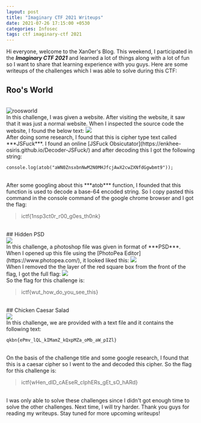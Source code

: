 ```yaml
---
layout: post
title: "Imaginary CTF 2021 Writeups"
date: 2021-07-26 17:15:00 +0530
categories: Infosec
tags: ctf imaginary-ctf 2021
---
```


Hi everyone, welcome to the Xan0er's Blog. This weekend, I participated in the ***Imaginary CTF 2021*** and learned a lot of things along with a lot of fun so I want to share that learning experience with you guys. Here are some writeups of the challenges which I was able to solve during this CTF:

## Roo's World

<br>
<img src="/assets/images/RoosWorld.png" alt="roosworld" />

<br>
In this challenge, I was given a website. After visiting the website, it saw that it was just a normal website. When I inspected the source code the website, I found the below text:

<img src="/assets/images/jsfuck.png" />

<br>
After doing some research, I found that this is cipher type text called ***JSFuck***. I found an online [JSFuck Obsicutator](https://enkhee-osiris.github.io/Decoder-JSFuck/) and after decoding this I got the following string:

```
console.log(atob("aWN0ZnsxbnNwM2N0MHJfcjAwX2cwZXNfdGgwbmt9"));
```

<br>
After some googling about this ***atob*** function, I founded that this function is used to decode a base-64 encoded string. So I copy pasted this command in the console command of the google chrome browser and I got the flag:

<blockquote><p>ictf{1nsp3ct0r_r00_g0es_th0nk}</p></blockquote>

<br>
## Hidden PSD

<br>
<img src="/assets/images/hiddenpsd.png" />

<br>
In this challenge, a photoshop file was given in format of ***PSD***. When I opened up this file using the [PhotoPea Editor](https://www.photopea.com/), it looked liked this:

<img src="/assets/images/psd1.png" />

<br>
When I removed the the layer of the red square box from the front of the flag, I got the full flag:

<img src="/assets/images/psd2.png" />

<br>
So the flag for this challenge is:

<blockquote><p>ictf{wut_how_do_you_see_this}</p></blockquote>

<br>
## Chicken Caesar Salad

<br>
<img src="/assets/images/ChickenCaesorSalad.png" />

<br>
In this challenge, we are provided with a text file and it contains the following text:

```
qkbn{ePmv_lQL_kIMamZ_kQxpMZa_oMb_aW_pIZl}
```

<br>
On the basis of the challenge title and some google research, I found that this is a caesar cipher so I went to the <https://www.dcode.fr/caesar-cipher> and decoded this cipher. So the flag for this challenge is:

<blockquote><p>ictf{wHen_dID_cAEseR_cIphERs_gEt_sO_hARd}</p></blockquote>

<br>
I was only able to solve these challenges since I didn't got enough time to solve the other challenges. Next time, I will try harder. Thank you guys for reading my writeups. Stay tuned for more upcoming writeups!

